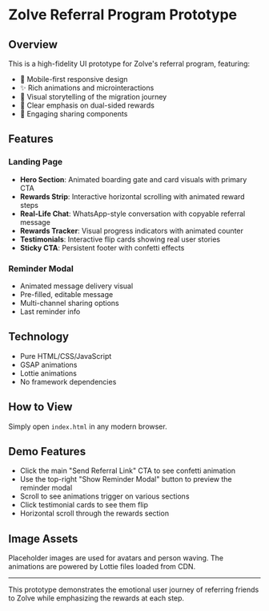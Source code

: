 # Zolve Referral Program Prototype

## Overview
This is a high-fidelity UI prototype for Zolve's referral program, featuring:

- 📱 Mobile-first responsive design
- ✨ Rich animations and microinteractions
- 💯 Visual storytelling of the migration journey
- 💸 Clear emphasis on dual-sided rewards
- 🚀 Engaging sharing components

## Features

### Landing Page
- **Hero Section**: Animated boarding gate and card visuals with primary CTA
- **Rewards Strip**: Interactive horizontal scrolling with animated reward steps
- **Real-Life Chat**: WhatsApp-style conversation with copyable referral message
- **Rewards Tracker**: Visual progress indicators with animated counter
- **Testimonials**: Interactive flip cards showing real user stories
- **Sticky CTA**: Persistent footer with confetti effects

### Reminder Modal
- Animated message delivery visual
- Pre-filled, editable message
- Multi-channel sharing options
- Last reminder info

## Technology

- Pure HTML/CSS/JavaScript
- GSAP animations
- Lottie animations
- No framework dependencies

## How to View

Simply open `index.html` in any modern browser.

## Demo Features

- Click the main "Send Referral Link" CTA to see confetti animation
- Use the top-right "Show Reminder Modal" button to preview the reminder modal
- Scroll to see animations trigger on various sections
- Click testimonial cards to see them flip
- Horizontal scroll through the rewards section

## Image Assets

Placeholder images are used for avatars and person waving. The animations are powered by Lottie files loaded from CDN.

---

This prototype demonstrates the emotional user journey of referring friends to Zolve while emphasizing the rewards at each step.
